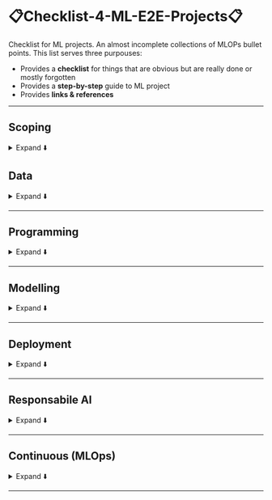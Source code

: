 #  📋Checklist-4-ML-E2E-Projects📋
Checklist for ML projects. An almost incomplete collections of MLOPs bullet points. This list serves three purpouses:
- Provides a **checklist** for things that are obvious but are really done or mostly forgotten
- Provides a **step-by-step** guide to ML project
- Provides **links & references**
***

## Scoping
<details>
<summary>Expand ⬇️</summary>
<br>

- ❓ What is the project main objective?
- ❓ Which part of the main objective a ML model is addressing?
- 📈📉 Establish a [baseline](https://blog.ml.cmu.edu/2020/08/31/3-baselines/) against which your ML will be considered an successful (an improvement against the baseline)
- ❓ Are there any solutions not based on a ML model? You are likely to be asked to compared your method against some no-ML model!
- Choose: KPIs	(key performance indicators)
- 📈 Monitor your project's objective over time
- 🗣️ Talk to the domain expertes, they are those with the domain knowledge 

</details>

## Data
<details>
<summary>Expand ⬇️</summary>
<br>

- Data sourcing/collection/ingestion
    - Collect your data from the web via scraping
    - Build your own dataset
    - Create/augment your data with some synthetic data generation techniques
    - Dowload some open source. Best resource is probably [Kaggle](https://www.kaggle.com/)
- Data versioning
- Data cleaning
- Data labeling
- Establish a data schema which helps validate the data. Especially for [concept drift](https://machinelearningmastery.com/gentle-introduction-concept-drift-machine-learning/)
- Data storage
    - Structured: SQL
    - Unstructured: NoSQL
- Data transformation
- EDA (Exploratory Design Analysis)
- Build an ETL (Extra, Transform & Load) pipeline
    
</details>

***

## Programming
<details>
<summary>Expand ⬇️</summary>
<br>

- Code release:
    - Major
    - Minor
    - Patch
- Code versionning:
    - [GitHub](https://github.com/)
    - [GitLab](https://about.gitlab.com/)
- Code optimisation
    - Refactoring
    - Profilers
    - Caching
- Code testing
    - Unittesting
- Code obfuscation
    - Serialisation vith Cython
- Code shipping
    - Containersition Docker image 
    
</details>

***

## Modelling
<details>
<summary>Expand ⬇️</summary>
<br>
 
- Feature(s) vs. target(s)
- Model versioning
-  🐣 Create a baseline model
- Keep track of your model dependencies
- Feature selection
- Feature engineering
- Model metrics (Not model objective function and not necessarily KPIs!)    
- Model CV (Cross Valisation)
- Model hyperparameters:
    - Grid search
    - Successive halving
    - BOHB
- Model inference:
    - on CPUs
    - on GPUs
    - on TPUs
- Model serialisation (aka model persistence) / deserialisation:
    - joblib
    - pickle
    - skops
    - ONNX
- Model optimisation:
    - Quantisation
    - Pruning
    - Teacher-student models

</details>

***

## Deployment
<details>
<summary>Expand ⬇️</summary>
<br>

- No of model to be served. Serving is different from deployment.
- Service end point:
    - [FastAPI](https://fastapi.tiangolo.com/): fast and a good solution for testing, has limitation when it comes to clients' request workload
    - [Flask](https://flask.palletsprojects.com/en/2.2.x/): it is less complex but not as complete as Dijango
    - [Django](https://www.djangoproject.com/): for most advanced stuff
- Deplyment patters:
    - Canary
    - Green/blue
- Monitoring:
    - Latency
    - IO
    - Memory
    - Uptime: system reliability
    - Load testing: Apache Jmeter
- Kubernetes cluster:
    - Cloud vendors:
        - EKS by Amazon
        - AKS by Microsoft
        - GKS by Google
    - Local machine:
        - minikube
        - kind
        - k3s

</details>

***

## Responsabile AI
<details>
<summary>Expand ⬇️</summary>
<br>

-  👩 Explainability
-  🔐 Security
-  ⚖️ Fairness
-  👮‍♀️ Auditability

</details>

***


## Continuous (MLOps)
<details>
<summary>Expand ⬇️</summary>
<br>

- Testing
- Integration
- Training
- Delivery
- Monitoring: see concept drift for instance

</details>

***

